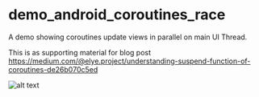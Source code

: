 # demo_android_coroutines_race
A demo showing coroutines update views in parallel on main UI Thread. 

This is as supporting material for blog post https://medium.com/@elye.project/understanding-suspend-function-of-coroutines-de26b070c5ed

![alt text](https://cdn-images-1.medium.com/max/1600/1*oQDNqNdvMvtFlFA9NkZWHg.gif)
